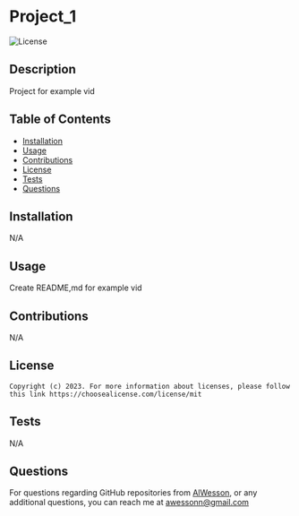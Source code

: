 # Project_1

  ![License](https://img.shields.io/badge/license-MIT-yellow.svg)

  ## Description

  Project for example vid

  ## Table of Contents
  - [Installation](#Installation)
  - [Usage](#Usage)
  - [Contributions](#Contributions)
  - [License](#License)
  - [Tests](#Tests)
  - [Questions](#Questions)

  ## Installation

  N/A
  
  ## Usage

  Create README,md for example vid

  ## Contributions

  N/A

  ## License
    Copyright (c) 2023. For more information about licenses, please follow this link https://choosealicense.com/license/mit

  ## Tests

  N/A

  ## Questions 

  For questions regarding GitHub repositories from [AlWesson](https://github.com/AlWesson), or any additional questions, you can reach me at awessonn@gmail.com